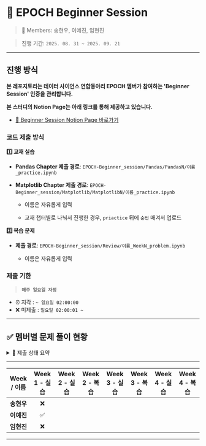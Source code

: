 # 🌱 EPOCH Beginner Session

> 👥 Members: 송현우, 이예진, 임현진

> 진행 기간: `2025. 08. 31 ~ 2025. 09. 21`

---

## 진행 방식

**본 레포지토리는 데이터 사이언스 연합동아리 EPOCH 멤버가 참여하는 'Beginner Session' 인증을 관리합니다.**

**본 스터디의 Notion Page는 아래 링크를 통해 제공하고 있습니다.**

- [🔗 Beginner Session Notion Page 바로가기](https://tartan-text-a3d.notion.site/Beginner-Session-4th-23b0de90854f805188adc5c17eaa7387?source=copy_link)

### 코드 제출 방식

**1️⃣ 교재 실습**

- **Pandas Chapter 제출 경로**: `EPOCH-Beginner_session/Pandas/PandasN/이름_practice.ipynb`

- **Matplotlib Chapter 제출 경로**: `EPOCH-Beginner_session/Matplotlib/MatplotlibN/이름_practice.ipynb`

    - 이름은 자유롭게 입력
 
    - 교재 챕터별로 나눠서 진행한 경우, `priactice` 뒤에 `순번` 매겨서 업로드

**2️⃣ 복습 문제**

- **제출 경로**: `EPOCH-Beginner_session/Review/이름_WeekN_problem.ipynb`
    
    - 이름은 자유롭게 입력

### 제출 기한

> **`매주 일요일 자정`**

- ⏰ 지각 : `~ 일요일 02:00:00`
- ❌ 미제출 : `일요일 02:00:01 ~`

---

## ✅ 멤버별 문제 풀이 현황
<details>
  <summary> 🌈 제출 상태 요약</summary>
  <div markdown="1">
  
  ---

- **제출 완료**: ✅
- **지각 제출**: ⏰
- **미제출**: ❌
- [💸 Penalty 현황 확인하기](https://www.notion.so/Beginner-Session-4th-23b0de90854f805188adc5c17eaa7387?source=copy_link#2580de90854f80a083a8dff1d0f41ae8)
  
  </div>
  </details>

---
| Week / 이름 | Week 1 - 실습 | Week 2 - 실습 | Week 2 - 복습 | Week 3 - 실습 | Week 3 - 복습 | Week 4 - 실습 | Week 4 - 복습 | 
|:---------:|:------:|:------:|:------:|:------:|:------:|:------:|:------:|
| **송현우**  |❌|    |    |    |    |    |    |  
| **이예진**  |✅|    |    |    |    |    |    |
| **임현진**  |❌|    |    |    |    |    |    |

---
